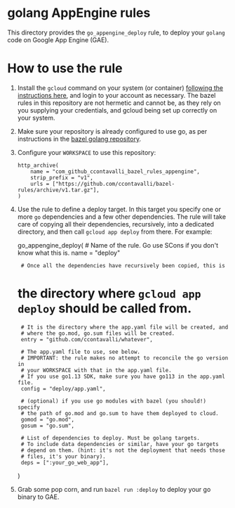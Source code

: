 # golang AppEngine rules

This directory provides the `go_appengine_deploy` rule, to deploy your `golang` code on Google App Engine (GAE).

# How to use the rule

1. Install the `gcloud` command on your system (or container) [following the instructions here](https://cloud.google.com/sdk/install),
   and login to your account as necessary. The bazel rules in this repository
   are not hermetic and cannot be, as they rely on you supplying your credentials, and gcloud being set up correctly
   on your system.

2. Make sure your repository is already configured to use go, as per instructions in the
   [bazel golang repository](https://github.com/bazelbuild/rules_go/releases).

3. Configure your `WORKSPACE` to use this repository:

       http_archive(
           name = "com_github_ccontavalli_bazel_rules_appengine",
           strip_prefix = "v1",
           urls = ["https://github.com/ccontavalli/bazel-rules/archive/v1.tar.gz"],
       )

4. Use the rule to define a deploy target. In this target you specify one or more `go` dependencies
   and a few other dependencies. The rule will take care of copying all their dependencies, recursively,
   into a dedicated directory, and then call `gcloud app deploy` from there. For example:

    go_appengine_deploy(
        # Name of the rule. Go use SCons if you don't know what this is.
        name = "deploy"

        # Once all the dependencies have recursively been copied, this is
	# the directory where `gcloud app deploy` should be called from.
        # It is the directory where the app.yaml file will be created, and
        # where the go.mod, go.sum files will be created.
        entry = "github.com/ccontavalli/whatever",

        # The app.yaml file to use, see below.
        # IMPORTANT: the rule makes no attempt to reconcile the go version in
        # your WORKSPACE with that in the app.yaml file.
        # If you use go1.13 SDK, make sure you have go113 in the app.yaml file.
        config = "deploy/app.yaml",
     
        # (optional) if you use go modules with bazel (you should!) specify
        # the path of go.mod and go.sum to have them deployed to cloud.
        gomod = "go.mod",
        gosum = "go.sum",

        # List of dependencies to deploy. Must be golang targets.
        # To include data dependencies or similar, have your go targets
        # depend on them. (hint: it's not the deployment that needs those
        # files, it's your binary).
        deps = [":your_go_web_app"],
    )

5. Grab some pop corn, and run `bazel run :deploy` to deploy your go binary to GAE.
